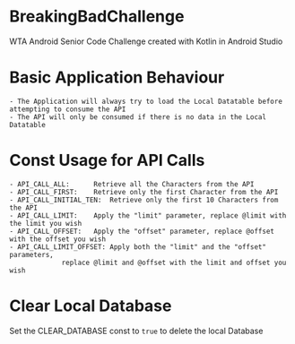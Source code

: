 # BreakingBadChallenge
WTA Android Senior Code Challenge created with Kotlin in Android Studio

# Basic Application Behaviour
	- The Application will always try to load the Local Datatable before attempting to consume the API
	- The API will only be consumed if there is no data in the Local Datatable
	
# Const Usage for API Calls
	- API_CALL_ALL: 	 Retrieve all the Characters from the API
	- API_CALL_FIRST: 	 Retrieve only the first Character from the API
	- API_CALL_INITIAL_TEN:  Retrieve only the first 10 Characters from the API
	- API_CALL_LIMIT: 	 Apply the "limit" parameter, replace @limit with the limit you wish
	- API_CALL_OFFSET: 	 Apply the "offset" parameter, replace @offset with the offset you wish
	- API_CALL_LIMIT_OFFSET: Apply both the "limit" and the "offset" parameters,
				 replace @limit and @offset with the limit and offset you wish

# Clear Local Database

Set the CLEAR_DATABASE const to `true` to delete the local Database
